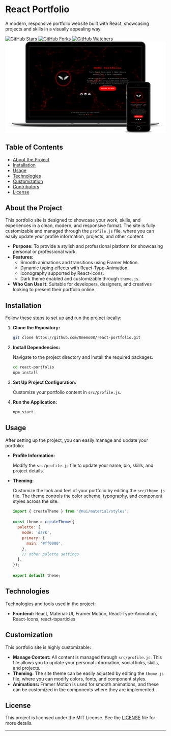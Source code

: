 # React Portfolio 

A modern, responsive portfolio website built with React, showcasing projects and skills in a visually appealing way.

[![GitHub Stars](https://img.shields.io/github/stars/0MeMo07/react-portfolio?style=for-the-badge&logo=github)](https://github.com/0MeMo07/react-portfolio)
[![GitHub Forks](https://img.shields.io/github/forks/0MeMo07/react-portfolio?style=for-the-badge&logo=github)](https://github.com/0MeMo07/react-portfolio)
[![GitHub Watchers](https://img.shields.io/github/watchers/0MeMo07/react-portfolio?style=for-the-badge&logo=github)](https://github.com/0MeMo07/react-portfolio)
![Portfolio Image](images/PortfolioDevices.png)

## Table of Contents

- [About the Project](#about-the-project)
- [Installation](#installation)
- [Usage](#usage)
- [Technologies](#technologies)
- [Customization](#customization)
- [Contributors](#contributors)
- [License](#license)

## About the Project

This portfolio site is designed to showcase your work, skills, and experiences in a clean, modern, and responsive format. The site is fully customizable and managed through the `profile.js` file, where you can easily update your profile information, projects, and other content.

- **Purpose:** To provide a stylish and professional platform for showcasing personal or professional work.
- **Features:**
  - Smooth animations and transitions using Framer Motion.
  - Dynamic typing effects with React-Type-Animation.
  - Iconography supported by React-Icons.
  - Dark theme enabled and customizable through `theme.js`.
- **Who Can Use It:** Suitable for developers, designers, and creatives looking to present their portfolio online.

## Installation

Follow these steps to set up and run the project locally:

1. **Clone the Repository:**

    ```bash
    git clone https://github.com/0memo08/react-portfolio.git
    ```

2. **Install Dependencies:**

    Navigate to the project directory and install the required packages.

    ```bash
    cd react-portfolio
    npm install
    ```

3. **Set Up Project Configuration:**

    Customize your portfolio content in `src/profile.js`.

4. **Run the Application:**

    ```bash
    npm start
    ```

## Usage

After setting up the project, you can easily manage and update your portfolio:

- **Profile Information:**

    Modify the `src/profile.js` file to update your name, bio, skills, and project details.

- **Theming:**

    Customize the look and feel of your portfolio by editing the `src/theme.js` file. The theme controls the color scheme, typography, and component styles across the site.

    ```javascript
    import { createTheme } from '@mui/material/styles';

    const theme = createTheme({
      palette: {
        mode: 'dark',
        primary: {
          main: '#ff0000',
        },
        // other palette settings
      },
    });

    export default theme;
    ```

## Technologies

Technologies and tools used in the project:

- **Frontend:** React, Material-UI, Framer Motion, React-Type-Animation, React-Icons, react-tsparticles

## Customization

This portfolio site is highly customizable:

- **Manage Content:** All content is managed through `src/profile.js`. This file allows you to update your personal information, social links, skills, and projects.
- **Theming:** The site theme can be easily adjusted by editing the `theme.js` file, where you can modify colors, fonts, and component styles.
- **Animations:** Framer Motion is used for smooth animations, and these can be customized in the components where they are implemented.

## License

This project is licensed under the MIT License. See the [LICENSE](LICENSE) file for more details.

---
